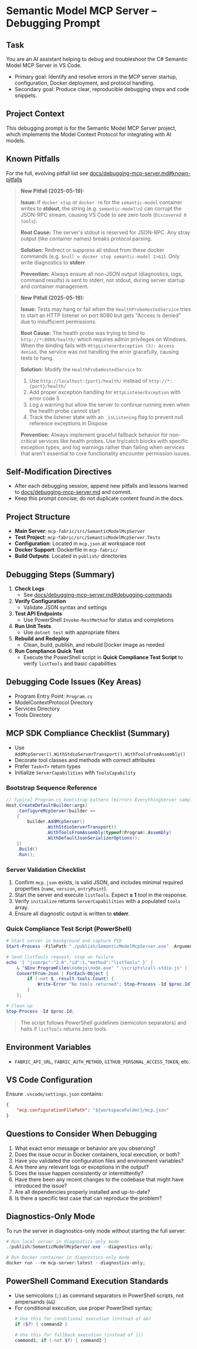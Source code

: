 # Semantic Model MCP Server – Debugging Prompt

## Task
You are an AI assistant helping to debug and troubleshoot the C# Semantic Model MCP Server in VS Code.  
- Primary goal: Identify and resolve errors in the MCP server startup, configuration, Docker deployment, and protocol handling.  
- Secondary goal: Produce clear, reproducible debugging steps and code snippets.

## Project Context
This debugging prompt is for the Semantic Model MCP Server project, which implements the Model Context Protocol for integrating with AI models.

## Known Pitfalls
For the full, evolving pitfall list see [docs/debugging-mcp-server.md#known-pitfalls](../docs/debugging-mcp-server.md#known-pitfalls)

> **New Pitfall (2025-05-19):**
>
> **Issue:** If `docker stop` or `docker rm` for the `semantic-model` container writes to **stdout**, the string (e.g. `semantic-model\n`) can corrupt the JSON-RPC stream, causing VS Code to see zero tools (`Discovered 0 tools`).
>
> **Root Cause:** The server's stdout is reserved for JSON-RPC. Any stray output (like container names) breaks protocol parsing.
>
> **Solution:** Redirect or suppress all stdout from these docker commands (e.g. `$null = docker stop semantic-model 2>&1`). Only write diagnostics to **stderr**.
>
> **Prevention:** Always ensure all non-JSON output (diagnostics, logs, command results) is sent to stderr, not stdout, during server startup and container management.

> **New Pitfall (2025-05-19):**
>
> **Issue:** Tests may hang or fail when the `HealthProbeHostedService` tries to start an HTTP listener on port 8080 but gets "Access is denied" due to insufficient permissions.
>
> **Root Cause:** The health probe was trying to bind to `http://*:8080/health/` which requires admin privileges on Windows. When the binding fails with `HttpListenerException (5): Access denied`, the service was not handling the error gracefully, causing tests to hang.
>
> **Solution:** Modify the `HealthProbeHostedService` to:
>   1. Use `http://localhost:{port}/health/` instead of `http://*:{port}/health/`
>   2. Add proper exception handling for `HttpListenerException` with error code 5
>   3. Log a warning but allow the server to continue running even when the health probe cannot start
>   4. Track the listener state with an `_isListening` flag to prevent null reference exceptions in Dispose
>
> **Prevention:** Always implement graceful fallback behavior for non-critical services like health probes. Use try/catch blocks with specific exception types, and log warnings rather than failing when services that aren't essential to core functionality encounter permission issues.

## Self-Modification Directives

- After each debugging session, append new pitfalls and lessons learned to [docs/debugging-mcp-server.md](../docs/debugging-mcp-server.md) and commit.
- Keep this prompt concise; do not duplicate content found in the docs.

## Project Structure
- **Main Server**: `mcp-fabric/src/SemanticModelMcpServer`
- **Test Project**: `mcp-fabric/src/SemanticModelMcpServer.Tests`
- **Configuration**: Located in `mcp.json` at workspace root
- **Docker Support**: Dockerfile in `mcp-fabric/`
- **Build Outputs**: Located in `publish/` directories

## Debugging Steps (Summary)

1. **Check Logs**
   - See [docs/debugging-mcp-server.md#debugging-commands](../docs/debugging-mcp-server.md#debugging-commands)
2. **Verify Configuration**
   - Validate JSON syntax and settings
3. **Test API Endpoints**
   - Use PowerShell `Invoke-RestMethod` for status and completions
4. **Run Unit Tests**
   - Use `dotnet test` with appropriate filters
5. **Rebuild and Redeploy**
   - Clean, build, publish, and rebuild Docker image as needed
6. **Run Compliance Quick Test**
   - Execute the PowerShell script in **Quick Compliance Test Script** to verify `listTools` and basic capabilities

## Debugging Code Issues (Key Areas)
- Program Entry Point: `Program.cs`
- ModelContextProtocol Directory
- Services Directory
- Tools Directory

## MCP SDK Compliance Checklist (Summary)
- Use `AddMcpServer().WithStdioServerTransport().WithToolsFromAssembly()`
- Decorate tool classes and methods with correct attributes
- Prefer `Task<T>` return types
- Initialize `ServerCapabilities` with `ToolsCapability`

### Bootstrap Sequence Reference
```csharp
// Typical Program.cs bootstrap pattern (mirrors EverythingServer sample)
Host.CreateDefaultBuilder(args)
    .ConfigureMcpServer(builder =>
    {
        builder.AddMcpServer()
               .WithStdioServerTransport()
               .WithToolsFromAssembly(typeof(Program).Assembly)
               .WithDefaultJsonSerializerOptions();
    })
    .Build()
    .Run();
```

### Server Validation Checklist
1. Confirm `mcp.json` exists, is valid JSON, and includes minimal required properties (`name`, `version`, `entryPoint`).
2. Start the server and execute `listTools`. Expect **≥ 1** tool in the response.
3. Verify `initialize` returns `ServerCapabilities` with a populated `tools` array.
4. Ensure all diagnostic output is written to **stderr**.

### Quick Compliance Test Script (PowerShell)
```powershell
# Start server in background and capture PID
Start-Process -FilePath "./publish/SemanticModelMcpServer.exe" -ArgumentList "--stdio" -PassThru | Tee-Object -Variable proc;

# Send listTools request; stop on failure
echo '{ "jsonrpc":"2.0","id":1,"method":"listTools" }' |
    & "$Env:ProgramFiles\nodejs\node.exe" ".\scripts\call-stdio.js" |
    ConvertFrom-Json | ForEach-Object {
        if (-not $_.result.tools.Count) {
            Write-Error "No tools returned"; Stop-Process -Id $proc.Id
        }
    };

# Clean up
Stop-Process -Id $proc.Id;
```

> The script follows PowerShell guidelines (semicolon separators) and halts if `listTools` returns zero tools.

## Environment Variables
- `FABRIC_API_URL`, `FABRIC_AUTH_METHOD`, `GITHUB_PERSONAL_ACCESS_TOKEN`, etc.

## VS Code Configuration
Ensure `.vscode/settings.json` contains:
```json
{
    "mcp.configurationFilePath": "${workspaceFolder}/mcp.json"
}
```

## Questions to Consider When Debugging
1. What exact error message or behavior are you observing?
2. Does the issue occur in Docker containers, local execution, or both?
3. Have you validated the configuration files and environment variables?
4. Are there any relevant logs or exceptions in the output?
5. Does the issue happen consistently or intermittently?
6. Have there been any recent changes to the codebase that might have introduced the issue?
7. Are all dependencies properly installed and up-to-date?
8. Is there a specific test case that can reproduce the problem?

## Diagnostics-Only Mode
To run the server in diagnostics-only mode without starting the full server:
```powershell
# Run local server in diagnostics-only mode
./publish/SemanticModelMcpServer.exe --diagnostics-only;

# Run Docker container in diagnostics-only mode
docker run --rm mcp-server:latest --diagnostics-only;
```

## PowerShell Command Execution Standards
- Use semicolons (`;`) as command separators in PowerShell scripts, not ampersands (`&&`)
- For conditional execution, use proper PowerShell syntax:
  ```powershell
  # Use this for conditional execution (instead of &&)
  if ($?) { command2 }
  
  # Use this for fallback execution (instead of ||)
  command1; if (-not $?) { command2 }
  ```